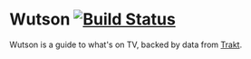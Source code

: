 # Wutson [![Build Status](https://travis-ci.org/ataulm/wutson.svg?branch=dev)](https://travis-ci.org/ataulm/wutson)

Wutson is a guide to what's on TV, backed by data from [Trakt](http://trakt.tv).
